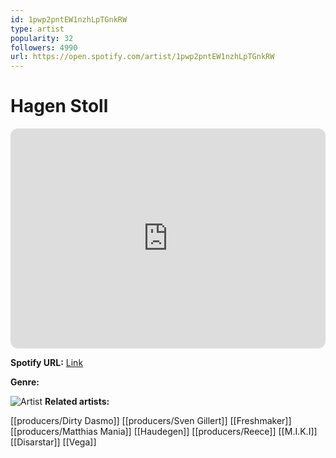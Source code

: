```yaml
---
id: 1pwp2pntEW1nzhLpTGnkRW
type: artist
popularity: 32
followers: 4990
url: https://open.spotify.com/artist/1pwp2pntEW1nzhLpTGnkRW
---
```

# Hagen Stoll

<iframe style="border-radius:12px" src="https://open.spotify.com/embed/artist/1pwp2pntEW1nzhLpTGnkRW" width="100%" height="352" frameBorder="0" allowfullscreen="" allow="autoplay; clipboard-write; encrypted-media; fullscreen; picture-in-picture" loading="lazy"></iframe>

**Spotify URL:** [Link](https://open.spotify.com/artist/1pwp2pntEW1nzhLpTGnkRW)

**Genre:** 

![Artist](https://i.scdn.co/image/ab6761610000e5ebfa0421b6c5f570e61151dab3)
**Related artists:**

[[producers/Dirty Dasmo]]
[[producers/Sven Gillert]]
[[Freshmaker]]
[[producers/Matthias Mania]]
[[Haudegen]]
[[producers/Reece]]
[[M.I.K.I]]
[[Disarstar]]
[[Vega]]
